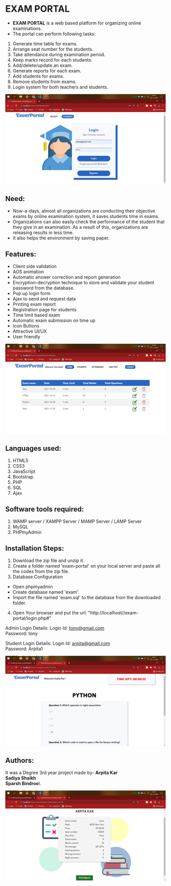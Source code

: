 # EXAM PORTAL
- **EXAM PORTAL** is a web based platform for organizing online examinations. 
- The portal can perform following tasks:
1.	Generate time table for exams.
2.	Arrange seat number for the students.
3.	Take attendance during examination period.
4.	Keep marks record for each students.
5.	Add/delete/update an exam.
6.	Generate reports for each exam.
7.	Add students for exams.
8.	Remove students from exams.
9.	Login system for both teachers and students.

![alt text](https://github.com/Arpita-8850/Exam-Portal/blob/master/photo.png)

## Need:
- Now-a-days, almost all organizations are conducting their objective exams by online examination system, it saves students time in exams. 
- Organizations can also easily check the performance of the student that they give in an examination. As a result of this, organizations are releasing results in less time. 
- It also helps the environment by saving paper. 

## Features:
- Client side validation
- AOS animation
- Automatic answer correction and report generation
- Encryption-decryption technique to store and validate your student password from the database.  
- Pop up login form
- Ajax to send and request data
- Printing exam report
- Registration page for students
- Time limit based exam
- Automatic exam submission on time up
- Icon Buttons
- Attractive UI/UX
- User friendly

![alt text](https://github.com/Arpita-8850/Exam-Portal/blob/master/photo1.png)

## Languages used:
1. HTML5
2. CSS3
3. JavaScript
4. Bootstrap
5. PHP
6. SQL
7. Ajax

## Software tools required:
1. WAMP server / XAMPP Server / MAMP Server / LAMP Server
2. MySQL
3. PHPmyAdmin

## Installation Steps:
1. Download the zip file and unzip it.
2. Create a folder named 'exam-portal' on your local server and paste all the codes from the zip file.
3. Database Configuration
- Open phpmyadmin
- Create database named 'exam'.
- Import the file named 'exam.sql' to the database from the downloaded folder.
4. Open Your browser and put the url: "http://localhost//exam-portal/login.php#"

Admin Login Details:
Login Id: tony@gmail.com    
Password: tony

Student Login Details:
Login Id: arpita@gmail.com    
Password: Arpita1

![alt text](https://github.com/Arpita-8850/Exam-Portal/blob/master/photo2.png)

## Authors:
 It was a Degree 3rd year project made by-
 **Arpita Kar**\
 **Sadiya Shaikh**\
 **Sparsh Bindroo**\

![alt text](https://github.com/Arpita-8850/Exam-Portal/blob/master/photo3.png)